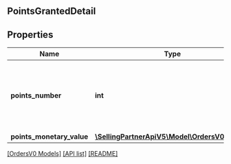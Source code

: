 ## PointsGrantedDetail

## Properties

Name | Type | Description | Notes
------------ | ------------- | ------------- | -------------
**points_number** | **int** | The number of Amazon Points granted with the purchase of an item. | [optional]
**points_monetary_value** | [**\SellingPartnerApiV5\Model\OrdersV0\Money**](Money.md) |  | [optional]

[[OrdersV0 Models]](../) [[API list]](../../Api) [[README]](../../../README.md)
